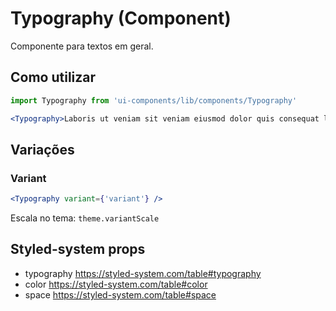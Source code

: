 # Typography (Component)

Componente para textos em geral.

## Como utilizar

```js
import Typography from 'ui-components/lib/components/Typography'
```

```jsx
<Typography>Laboris ut veniam sit veniam eiusmod dolor quis consequat labore cillum esse cillum occaecat incididunt.</Typography>
```

## Variações

### Variant

```jsx
<Typography variant={'variant'} />
```

Escala no tema: `theme.variantScale`

## Styled-system props

- typography https://styled-system.com/table#typography
- color https://styled-system.com/table#color
- space https://styled-system.com/table#space
